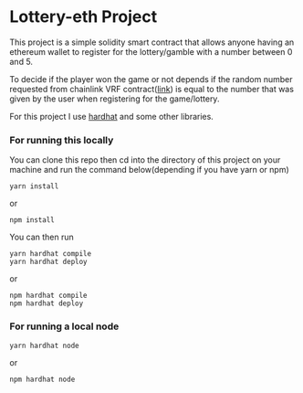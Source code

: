 # Lottery-eth Project

This project is a simple solidity smart contract that allows anyone having an ethereum wallet to register for the lottery/gamble with a number between 0 and 5.

To decide if the player won the game or not depends if the random number requested from chainlink VRF contract([link](https://docs.chain.link/docs/get-a-random-number/)) is equal to the number that was given by the user when registering for the game/lottery.

For this project I use [hardhat](https://hardhat.org/) and some other libraries.

### For running this locally

You can clone this repo then cd into the directory of this project on your machine and run the command below(depending if you have yarn or npm)

```
yarn install
```
or
```
npm install
```
You can then run 
```
yarn hardhat compile
yarn hardhat deploy
```
or
```
npm hardhat compile
npm hardhat deploy 
```
### For running a local node 
```
yarn hardhat node
```
or 
```
npm hardhat node
```
